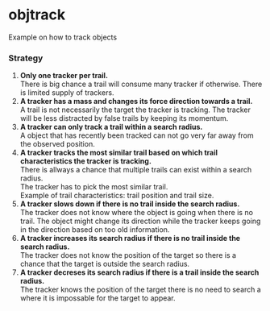 # objtrack
Example on how to track objects

### Strategy
1. **Only one tracker per trail.**<br>
There is big chance a trail will consume many tracker if otherwise. There is limited supply of trackers. 
2. **A tracker has a mass and changes its force direction towards a trail.**<br>
A trail is not necessarily the target the tracker is tracking. The tracker will be less distracted by false trails by keeping its momentum.
3. **A tracker can only track a trail within a search radius.**<br>
A object that has recently been tracked can not go very far away from the observed position.
4. **A tracker tracks the most similar trail based on which trail characteristics the tracker is tracking.**<br>
There is allways a chance that multiple trails can exist within a search radius.<br>
The tracker has to pick the most similar trail.<br>
Example of trail characteristics: trail position and trail size.
5. **A tracker slows down if there is no trail inside the search radius.**<br>
The tracker does not know where the object is going when there is no trail.
The object might change its direction while the tracker keeps going in the direction based on too old information.
6. **A tracker increases its search radius if there is no trail inside the search radius.**<br>
The tracker does not know the position of the target so there is a chance that the target is outside the search radius.
7. **A tracker decreses its search radius if there is a trail inside the search radius.**<br>
The tracker knows the position of the target there is no need to search a where it is impossable for the target to appear.
